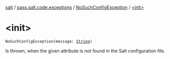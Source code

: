 [salt](../../index.md) / [pass.salt.code.exceptions](../index.md) / [NoSuchConfigException](index.md) / [&lt;init&gt;](./-init-.md)

# &lt;init&gt;

`NoSuchConfigException(message: `[`String`](https://kotlinlang.org/api/latest/jvm/stdlib/kotlin/-string/index.html)`)`

Is thrown, when the given attribute is not found in the Salt configuration file.

